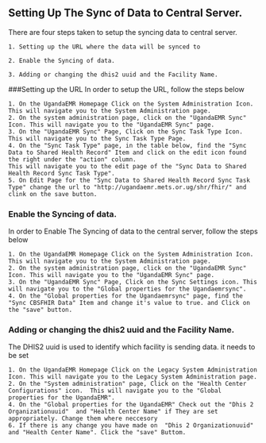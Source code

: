## Setting Up The Sync of Data to Central Server. 
There are four steps taken to setup the syncing data to central server. 
    
    1. Setting up the URL where the data will be synced to
    
    2. Enable the Syncing of data. 
    
    3. Adding or changing the dhis2 uuid and the Facility Name.
    
###Setting up the URL 
In order to setup the URL, follow the steps below

    1. On the UgandaEMR Homepage Click on the System Administration Icon. This will navigate you to the System Administration page. 
    2. On the system administration page, click on the "UgandaEMR Sync" Icon. This will navigate you to the "UgandaEMR Sync" page. 
    3. On the "UgandaEMR Sync" Page, Click on the Sync Task Type Icon. This will navigate you to the Sync Task Type Page.
    4. On the "Sync Task Type" page, in the table below, find the "Sync Data to Shared Health Record" Item and click on the edit icon found the right under the "action" column. 
    This will navigate you to the edit page of the "Sync Data to Shared Health Record Sync Task Type". 
    5. On Edit Page for the "Sync Data to Shared Health Record Sync Task Type" change the url to "http://ugandaemr.mets.or.ug/shr/fhir/" and clink on the save button.
    
### Enable the Syncing of data.
In order to Enable The Syncing of data to the central server, follow the steps below

    1. On the UgandaEMR Homepage Click on the System Administration Icon. This will navigate you to the System Administration page. 
    2. On the system administration page, click on the "UgandaEMR Sync" Icon. This will navigate you to the "UgandaEMR Sync" page. 
    3. On the "UgandaEMR Sync" Page, Click on the Sync Settings icon. This will navigate you to the "Global properties for the Ugandaemrsync".
    4. On the "Global properties for the Ugandaemrsync" page, find the "Sync CBSFHIR Data" Item and change it's value to true. and Click on the "save" button. 

### Adding or changing the dhis2 uuid and the Facility Name.
The DHIS2 uuid is used to identify which facility is sending data. it needs to be set

    1. On the UgandaEMR Homepage Click on the Legacy System Administration Icon. This will navigate you to the Legacy System Administration page. 
    2. On the "System administration" page, Click on the "Health Center Configurations" icon.  This will navigate you to the "Global properties for the UgandaEMR".
    4. On the "Global properties for the UgandaEMR" Check out the "Dhis 2 Organizationuuid"  and "Health Center Name" if They are set appropriately. Change them where neccesory
    6. If there is any change you have made on  "Dhis 2 Organizationuuid"  and "Health Center Name". Click the "save" Buttom.